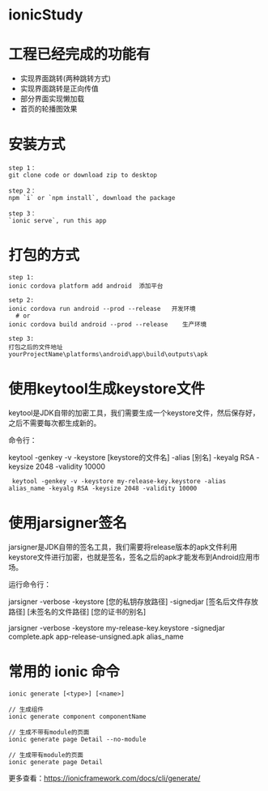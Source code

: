 # ionicStudy

# 工程已经完成的功能有
<ul>
  <li>实现界面跳转(两种跳转方式)</li>
  <li>实现界面跳转是正向传值</li>
  <li>部分界面实现懒加载</li>
  <li>首页的轮播图效果</li>
</ul>

# 安装方式
    
    step 1：
    git clone code or download zip to desktop

    step 2：
    npm `i` or `npm install`, download the package

    step 3：
    `ionic serve`, run this app

# 打包的方式

    step 1:
    ionic cordova platform add android  添加平台
    
    setp 2:
    ionic cordova run android --prod --release   开发环境
      # or
    ionic cordova build android --prod --release	生产环境
  
    step 3:
    打包之后的文件地址  yourProjectName\platforms\android\app\build\outputs\apk


# 使用keytool生成keystore文件 
 keytool是JDK自带的加密工具，我们需要生成一个keystore文件，然后保存好，之后不需要每次都生成新的。
 
 命令行：
 
 keytool -genkey -v -keystore [keystore的文件名] -alias [别名] -keyalg RSA -keysize 2048 -validity 10000
     
     keytool -genkey -v -keystore my-release-key.keystore -alias alias_name -keyalg RSA -keysize 2048 -validity 10000


# 使用jarsigner签名 
jarsigner是JDK自带的签名工具，我们需要将release版本的apk文件利用keystore文件进行加密，也就是签名，签名之后的apk才能发布到Android应用市场。
 
运行命令行：

jarsigner -verbose -keystore [您的私钥存放路径] -signedjar [签名后文件存放路径] [未签名的文件路径] [您的证书的别名] 

jarsigner -verbose -keystore my-release-key.keystore -signedjar complete.apk app-release-unsigned.apk alias_name


# 常用的 ionic 命令
    ionic generate [<type>] [<name>]
    
    // 生成组件
    ionic generate component componentName
    
    // 生成不带有module的页面
    ionic generate page Detail --no-module
    
    // 生成带有module的页面
    ionic generate page Detail
更多查看：https://ionicframework.com/docs/cli/generate/
